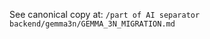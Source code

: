 <!-- Pointer: moved to /part of Backend/gemma3n/GEMMA_3N_MIGRATION.md -->

See canonical copy at: `/part of AI separator backend/gemma3n/GEMMA_3N_MIGRATION.md`
